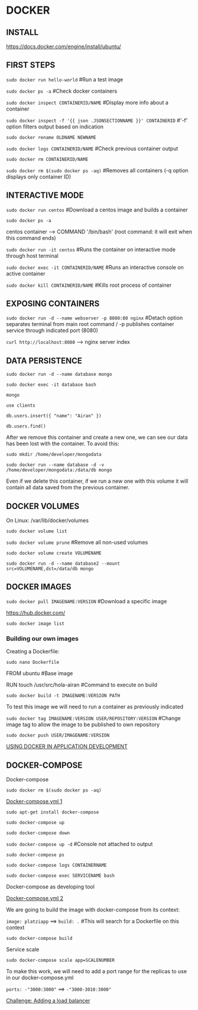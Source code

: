 # DOCKER
##
## INSTALL

https://docs.docker.com/engine/install/ubuntu/

## FIRST STEPS

`sudo docker run hello-world` #Run a test image

`sudo docker ps -a` #Check docker containers

`sudo docker inspect CONTAINERID/NAME` #Display more info about a container

`sudo docker inspect -f '{{ json .JSONSECTIONNAME }}' CONTAINERID` #'-f' option filters output based on indication

`sudo docker rename OLDNAME NEWNAME`

`sudo docker logs CONTAINERID/NAME` #Check previous container output

`sudo docker rm CONTAINERID/NAME`

`sudo docker rm $(sudo docker ps -aq)` #Removes all containers (-q option displays only container ID)

## INTERACTIVE MODE

`sudo docker run centos` #Download a centos image and builds a container

`sudo docker ps -a`

centos container --> COMMAND '/bin/bash' (root command: it will exit when this command ends)

`sudo docker run -it centos` #Runs the container on interactive mode through host terminal

`sudo docker exec -it CONTAINERID/NAME` #Runs an interactive console on active container

`sudo docker kill CONTAINERID/NAME` #Kills root process of container

## EXPOSING CONTAINERS

`sudo docker run -d --name webserver -p 8080:80 nginx` #Detach option separates terminal from main root command / -p publishes container service through indicated port (8080)

`curl http://localhost:8080` --> nginx server index

## DATA PERSISTENCE

`sudo docker run -d --name database mongo`

`sudo docker exec -it database bash`

`mongo`

`use clients`

`db.users.insert({ "name": "Airan" })`

`db.users.find()`

After we remove this container and create a new one, we can see our data has been lost with the container. To avoid this:

`sudo mkdir /home/developer/mongodata`

`sudo docker run --name database -d -v /home/developer/mongodata:/data/db mongo`

Even if we delete this container, if we run a new one with this volume it will contain all data saved from the previous container.

## DOCKER VOLUMES

On Linux: /var/lib/docker/volumes

`sudo docker volume list`

`sudo docker volume prune` #Remove all non-used volumes

`sudo docker volume create VOLUMENAME`

`sudo docker run -d --name database2 --mount src=VOLUMENAME,dst=/data/db mongo`

## DOCKER IMAGES

`sudo docker pull IMAGENAME:VERSION` #Download a specific image

https://hub.docker.com/

`sudo docker image list`

### Building our own images

Creating a Dockerfile:

`sudo nano Dockerfile`

FROM ubuntu #Base image

RUN touch /usr/src/hola-airan #Command to execute on build

`sudo docker build -t IMAGENAME:VERSION PATH`

To test this image we will need to run a container as previously indicated

`sudo docker tag IMAGENAME:VERSION USER/REPOSITORY:VERSION` #Change image tag to allow the image to be published to own repository

`sudo docker push USER/IMAGENAME:VERSION`

[USING DOCKER IN APPLICATION DEVELOPMENT](https://github.com/AiranGlez/docker/tree/master/demo)

## DOCKER-COMPOSE

Docker-compose 

`sudo docker rm $(sudo docker ps -aq)`

[Docker-compose.yml 1](https://github.com/AiranGlez/docker/blob/master/demo2/docker-compose_v1.yml)

`sudo apt-get install docker-compose`

`sudo docker-compose up`

`sudo docker-compose down`

`sudo docker-compose up -d` #Console not attached to output

`sudo docker-compose ps`

`sudo docker-compose logs CONTAINERNAME`

`sudo docker-compose exec SERVICENAME bash`

Docker-compose as developing tool

[Docker-compose.yml 2](https://github.com/AiranGlez/docker/blob/master/demo2/docker-compose_v2.yml)

We are going to build the image with docker-compose from its context:

`image: platziapp` ==> `build: .` #This will search for a Dockerfile on this context

`sudo docker-compose build`

Service scale

`sudo docker-compose scale app=SCALENUMBER`

To make this work, we will need to add a port range for the replicas to use in our docker-compose.yml

`ports: -"3000:3000"` ==> `-"3000-3010:3000"`

[Challenge: Adding a load balancer](https://github.com/AiranGlez/docker/blob/master/challenge/)



